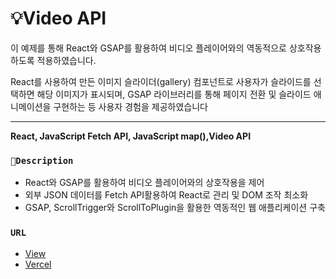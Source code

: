 # 💡Video API
이 예제를 통해 React와 GSAP를 활용하여 비디오 플레이어와의 역동적으로 상호작용 하도록 적용하였습니다. 

React를 사용하여 만든 이미지 슬라이더(gallery) 컴포넌트로 사용자가 슬라이드를 선택하면 해당 이미지가 표시되며, GSAP 라이브러리를 통해 페이지 전환 및 슬라이드 애니메이션을 구현하는 등 사용자 경험을 제공하였습니다


*********************************************
**React, JavaScript Fetch API, JavaScript map(),Video API**



### `🎯Description`

- React와 GSAP를 활용하여 비디오 플레이어와의 상호작용을 제어
- 외부 JSON 데이터를 Fetch API활용하여 React로 관리 및 DOM 조작 최소화
- GSAP, ScrollTrigger와 ScrollToPlugin을 활용한 역동적인 웹 애플리케이션 구축

### `URL`
- [View](https://open-source6-five.vercel.app)
- [Vercel](https://vercel.com/harins-projects-c8638d5b/open-source6)


